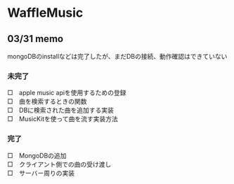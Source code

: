 # WaffleMusic

## 03/31 memo
mongoDBのinstallなどは完了したが、まだDBの接続、動作確認はできていない<br>

### 未完了
□　apple music apiを使用するための登録<br>
□　曲を検索するときの関数<br>
□　DBに検索された曲を追加する実装<br>
□　MusicKitを使って曲を流す実装方法<br>

### 完了
□　MongoDBの追加<br>
□　クライアント側での曲の受け渡し<br>
□　サーバー周りの実装<br>